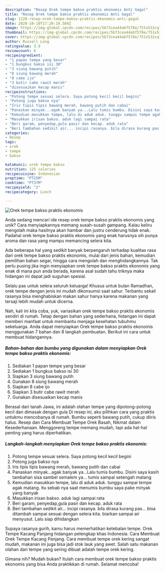 ```yaml
---
description: "Resep Orek tempe bakso praktis ekonomis Anti Gagal"
title: "Resep Orek tempe bakso praktis ekonomis Anti Gagal"
slug: 1228-resep-orek-tempe-bakso-praktis-ekonomis-anti-gagal
date: 2020-10-10T17:20:19.584Z
image: https://img-global.cpcdn.com/recipes/5b73cea44abf578e/751x532cq70/orek-tempe-bakso-praktis-ekonomis-foto-resep-utama.jpg
thumbnail: https://img-global.cpcdn.com/recipes/5b73cea44abf578e/751x532cq70/orek-tempe-bakso-praktis-ekonomis-foto-resep-utama.jpg
cover: https://img-global.cpcdn.com/recipes/5b73cea44abf578e/751x532cq70/orek-tempe-bakso-praktis-ekonomis-foto-resep-utama.jpg
author: Russell Long
ratingvalue: 3.9
reviewcount: 6
recipeingredient:
- "1 papan tempe yang besar"
- "1 bungkus bakso isi 30"
- "3 siung bawang putih"
- "8 siung bawang merah"
- "8 cabe ijo"
- "3 butir cabe rawit merah"
- "disesuaikan kecap manis"
recipeinstructions:
- "Potong tempe sesuai selera. Saya potong kecil kecil begini"
- "Potong juga bakso nya"
- "Iris tipis tipis bawang merah, bawang putih dan cabai"
- "Panaskan minyak...agak banyak ya...Lalu tumis bumbu. Disini saya kasih tambahan sisa sambel semalem ya... tumis sampai setengah matang"
- "Kemudian masukkan tempe, lalu di aduk aduk. tunggu sampai tempe agak matang. itu sebab nya saat menumis bumbu saya pake minyak yang banyak"
- "Masukkan irisan bakso. aduk lagi sampai rata"
- "Beri garam, penyedap,gula pasir dan kecap. aduk rata"
- "Beri tambahan sedikit air... incipi rasanya. bila dirasa kurang pas... bisa ditambah sampai sesuai dengan selera kita. biarkan sampai air menyusut. Lalu siap dihidangkan"
categories:
- Resep
tags:
- orek
- tempe
- bakso

katakunci: orek tempe bakso 
nutrition: 125 calories
recipecuisine: Indonesian
preptime: "PT25M"
cooktime: "PT37M"
recipeyield: "2"
recipecategory: Lunch

---
```



![Orek tempe bakso praktis ekonomis](https://img-global.cpcdn.com/recipes/5b73cea44abf578e/751x532cq70/orek-tempe-bakso-praktis-ekonomis-foto-resep-utama.jpg)

Anda sedang mencari ide resep orek tempe bakso praktis ekonomis yang unik? Cara menyiapkannya memang susah-susah gampang. Kalau keliru mengolah maka hasilnya akan hambar dan justru cenderung tidak enak. Padahal orek tempe bakso praktis ekonomis yang enak harusnya sih punya aroma dan rasa yang mampu memancing selera kita.

Ada beberapa hal yang sedikit banyak berpengaruh terhadap kualitas rasa dari orek tempe bakso praktis ekonomis, mulai dari jenis bahan, kemudian pemilihan bahan segar, hingga cara mengolah dan menghidangkannya. Tak perlu pusing jika ingin menyiapkan orek tempe bakso praktis ekonomis yang enak di mana pun anda berada, karena asal sudah tahu triknya maka hidangan ini dapat jadi suguhan spesial.

Selalu pas untuk selera seluruh keluarga! Khusus untuk bulan Ramadhan, orek tempe dengan jenis ini mudah dikonsumsi saat sahur. Terbantu sekali rasanya bisa menghabiskan makan sahur hanya karena makanan yang tersaji lebih mudah untuk dicerna.


Nah, kali ini kita coba, yuk, variasikan orek tempe bakso praktis ekonomis sendiri di rumah. Tetap dengan bahan yang sederhana, hidangan ini dapat memberi manfaat untuk membantu menjaga kesehatan tubuhmu sekeluarga. Anda dapat menyiapkan Orek tempe bakso praktis ekonomis menggunakan 7 bahan dan 8 langkah pembuatan. Berikut ini cara untuk membuat hidangannya.

<!--inarticleads1-->

##### Bahan-bahan dan bumbu yang digunakan dalam menyiapkan Orek tempe bakso praktis ekonomis:

1. Sediakan 1 papan tempe yang besar
1. Sediakan 1 bungkus bakso isi 30
1. Siapkan 3 siung bawang putih
1. Gunakan 8 siung bawang merah
1. Siapkan 8 cabe ijo
1. Siapkan 3 butir cabe rawit merah
1. Gunakan disesuaikan kecap manis


Berasal dari tanah Jawa, ini adalah olahan tempe yang dipotong-potong kecil dan dimasak dengan gula Di resep ini, aku pilihkan cara yang praktis untukmu mencobanya di rumah. Bumbu seperti bawang putih, cukup diiris halus. Resep dan Cara Membuat Tempe Orek Basah, Nikmat dalam Kesederhanaan. Menggoreng tempe memang mudah, tapi ada hal-hal penting yang harus diperhatikan. 

<!--inarticleads2-->

##### Langkah-langkah menyiapkan Orek tempe bakso praktis ekonomis:

1. Potong tempe sesuai selera. Saya potong kecil kecil begini
1. Potong juga bakso nya
1. Iris tipis tipis bawang merah, bawang putih dan cabai
1. Panaskan minyak...agak banyak ya...Lalu tumis bumbu. Disini saya kasih tambahan sisa sambel semalem ya... tumis sampai setengah matang
1. Kemudian masukkan tempe, lalu di aduk aduk. tunggu sampai tempe agak matang. itu sebab nya saat menumis bumbu saya pake minyak yang banyak
1. Masukkan irisan bakso. aduk lagi sampai rata
1. Beri garam, penyedap,gula pasir dan kecap. aduk rata
1. Beri tambahan sedikit air... incipi rasanya. bila dirasa kurang pas... bisa ditambah sampai sesuai dengan selera kita. biarkan sampai air menyusut. Lalu siap dihidangkan


Supaya rasanya gurih, kamu harus memerhatikan ketebalan tempe. Orek Tempe Kacang Panjang hidangan pelengkap khas Indonesia. Cara Membuat Orek Tempe Kacang Panjang. Cara membuat tempe orek kering sangat mudah, makanan ini juga bisa jadi stok lauk yang awet. Salah satu makanan olahan dari tempe yang sering dibuat adalah tempe orek kering. 

Gimana nih? Mudah bukan? Itulah cara membuat orek tempe bakso praktis ekonomis yang bisa Anda praktikkan di rumah. Selamat mencoba!
